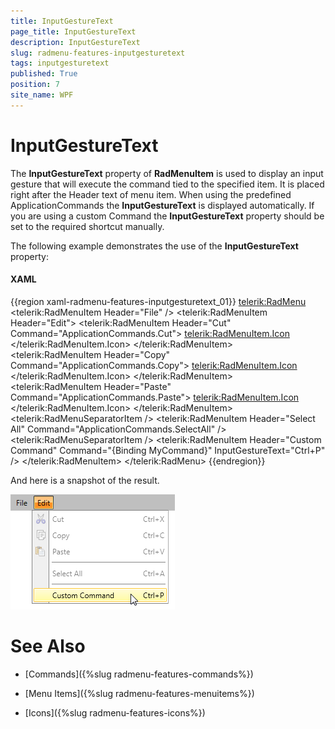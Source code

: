 ```yaml
---
title: InputGestureText
page_title: InputGestureText
description: InputGestureText
slug: radmenu-features-inputgesturetext
tags: inputgesturetext
published: True
position: 7
site_name: WPF
---
```


# InputGestureText

The __InputGestureText__ property of __RadMenuItem__ is used to display an input gesture that will execute the command tied to the specified item. It is placed right after the Header text of menu item. When using the predefined ApplicationCommands the __InputGestureText__ is displayed automatically. If you are using a custom Command the __InputGestureText__ property should be set to the required shortcut manually.   

The following example demonstrates the use of the __InputGestureText__ property:

#### __XAML__

{{region xaml-radmenu-features-inputgesturetext_01}}
	<telerik:RadMenu>
	    <telerik:RadMenuItem Header="File" />
	    <telerik:RadMenuItem Header="Edit">
	        <telerik:RadMenuItem Header="Cut" Command="ApplicationCommands.Cut">
	            <telerik:RadMenuItem.Icon>
	                <Image Source="Images/cut.png" />
	            </telerik:RadMenuItem.Icon>
	        </telerik:RadMenuItem>
	        <telerik:RadMenuItem Header="Copy" Command="ApplicationCommands.Copy">
	            <telerik:RadMenuItem.Icon>
	                <Image Source="Images/copy.png" />
	            </telerik:RadMenuItem.Icon>
	        </telerik:RadMenuItem>
	        <telerik:RadMenuItem Header="Paste" Command="ApplicationCommands.Paste">
	            <telerik:RadMenuItem.Icon>
	                <Image Source="Images/paste.png" />
	            </telerik:RadMenuItem.Icon>
	        </telerik:RadMenuItem>
	        <telerik:RadMenuSeparatorItem />
	        <telerik:RadMenuItem Header="Select All" Command="ApplicationCommands.SelectAll" />
	        <telerik:RadMenuSeparatorItem />
	        <telerik:RadMenuItem Header="Custom Command" Command="{Binding MyCommand}" InputGestureText="Ctrl+P" />
	    </telerik:RadMenuItem>
	</telerik:RadMenu>
{{endregion}}

And here is a snapshot of the result.

![Rad Menu-Features-Input Gesture Text-01](images/RadMenu_Features_InputGestureText_01.png)

# See Also

 * [Commands]({%slug radmenu-features-commands%})

 * [Menu Items]({%slug radmenu-features-menuitems%})

 * [Icons]({%slug radmenu-features-icons%})
